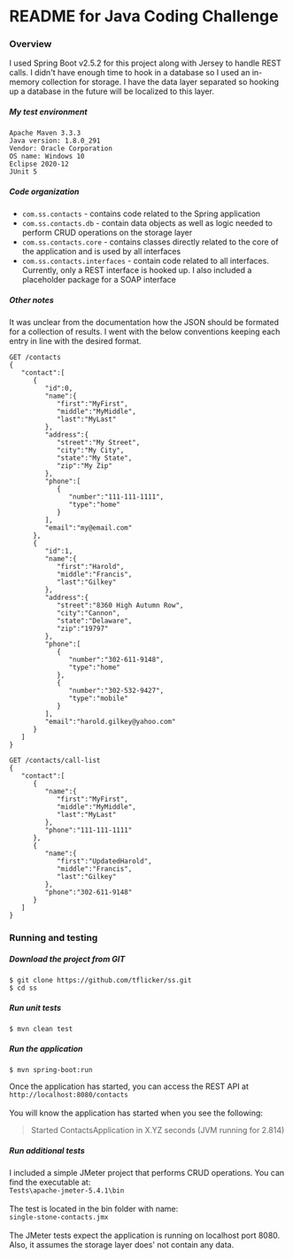 # README for Java Coding Challenge
### Overview
I used Spring Boot v2.5.2 for this project along with Jersey to handle REST calls. I didn't have enough time to
hook in a database so I used an in-memory collection for storage. I have the data layer separated 
so hooking up a database in the future will be localized to this layer. 

##### My test environment
~~~
Apache Maven 3.3.3
Java version: 1.8.0_291
Vendor: Oracle Corporation
OS name: Windows 10
Eclipse 2020-12
JUnit 5
~~~

##### Code organization
* `com.ss.contacts` - contains code related to the Spring application<br />
* `com.ss.contacts.db` - contain data objects as well as logic needed to perform CRUD operations on the storage layer<br />
* `com.ss.contacts.core` - contains classes directly related to the core of the application and is used by all interfaces<br />
* `com.ss.contacts.interfaces` - contain code related to all interfaces. Currently, only a REST interface is hooked up. I also included a placeholder package for a SOAP interface
  
##### Other notes
It was unclear from the documentation how the JSON should be formated for a collection of results. I went with the below conventions keeping each entry in line with the desired format.
```
GET /contacts
{
   "contact":[
      {
         "id":0,
         "name":{
            "first":"MyFirst",
            "middle":"MyMiddle",
            "last":"MyLast"
         },
         "address":{
            "street":"My Street",
            "city":"My City",
            "state":"My State",
            "zip":"My Zip"
         },
         "phone":[
            {
               "number":"111-111-1111",
               "type":"home"
            }
         ],
         "email":"my@email.com"
      },
      {
         "id":1,
         "name":{
            "first":"Harold",
            "middle":"Francis",
            "last":"Gilkey"
         },
         "address":{
            "street":"8360 High Autumn Row",
            "city":"Cannon",
            "state":"Delaware",
            "zip":"19797"
         },
         "phone":[
            {
               "number":"302-611-9148",
               "type":"home"
            },
            {
               "number":"302-532-9427",
               "type":"mobile"
            }
         ],
         "email":"harold.gilkey@yahoo.com"
      }
   ]
}

GET /contacts/call-list
{
   "contact":[
      {
         "name":{
            "first":"MyFirst",
            "middle":"MyMiddle",
            "last":"MyLast"
         },
         "phone":"111-111-1111"
      },
      {
         "name":{
            "first":"UpdatedHarold",
            "middle":"Francis",
            "last":"Gilkey"
         },
         "phone":"302-611-9148"
      }
   ]
}
```


### Running and testing
##### Download the project from GIT
```
$ git clone https://github.com/tflicker/ss.git
$ cd ss
```

##### Run unit tests
```
$ mvn clean test
```

##### Run the application
```
$ mvn spring-boot:run
```
Once the application has started, you can access the REST API at `http://localhost:8080/contacts`<br />
<br />
You will know the application has started when you see the following:
> Started ContactsApplication in X.YZ seconds (JVM running for 2.814)

##### Run additional tests
I included a simple JMeter project that performs CRUD operations. You can find the executable at:<br />
`Tests\apache-jmeter-5.4.1\bin`
<br /><br />
The test is located in the bin folder with name:<br />
 `single-stone-contacts.jmx`<br />
 <br />
 The JMeter tests expect the application is running on localhost port 8080. Also, it assumes the storage layer does'
 not contain any data.  
